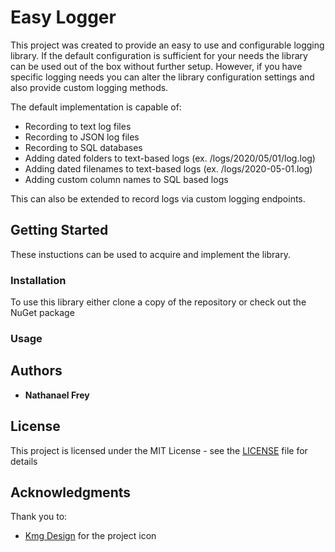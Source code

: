 # Easy Logger

This project was created to provide an easy to use and configurable logging library. If the default configuration is sufficient for your needs the library can be used out of the box without further setup. However, if you have specific logging needs you can alter the library configuration settings and also provide custom logging methods.

The default implementation is capable of:

- Recording to text log files
- Recording to JSON log files
- Recording to SQL databases
- Adding dated folders to text-based logs (ex. /logs/2020/05/01/log.log)
- Adding dated filenames to text-based logs (ex. /logs/2020-05-01.log)
- Adding custom column names to SQL based logs

This can also be extended to record logs via custom logging endpoints.

## Getting Started

These instuctions can be used to acquire and implement the library.

### Installation

To use this library either clone a copy of the repository or check out the NuGet package

### Usage



## Authors

* **Nathanael Frey**

## License

This project is licensed under the MIT License - see the [LICENSE](LICENSE) file for details

## Acknowledgments

Thank you to:
* [Kmg Design](https://www.iconfinder.com/kmgdesignid) for the project icon